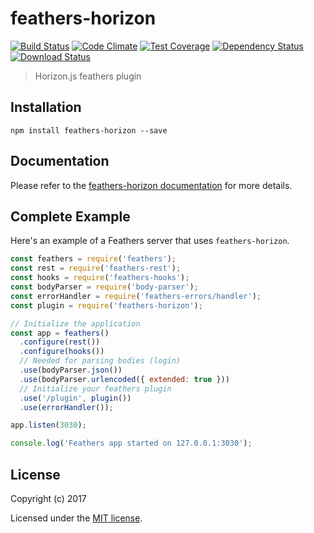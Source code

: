# feathers-horizon

[![Build Status](https://travis-ci.org/madwill/feathers-horizon.svg?branch=master)](https://travis-ci.org/madwill/feathers-horizon)
[![Code Climate](https://codeclimate.com/github/https://github.com/madwill/horizon-feathers-plugin.git/badges/gpa.svg)](https://codeclimate.com/github/https://github.com/madwill/horizon-feathers-plugin.git)
[![Test Coverage](https://codeclimate.com/github/https://github.com/madwill/horizon-feathers-plugin.git/badges/coverage.svg)](https://codeclimate.com/github/https://github.com/madwill/horizon-feathers-plugin.git/coverage)
[![Dependency Status](https://img.shields.io/david/https://github.com/madwill/horizon-feathers-plugin.git.svg?style=flat-square)](https://david-dm.org/https://github.com/madwill/horizon-feathers-plugin.git)
[![Download Status](https://img.shields.io/npm/dm/feathers-horizon.svg?style=flat-square)](https://www.npmjs.com/package/feathers-horizon)

> Horizon.js feathers plugin

## Installation

```
npm install feathers-horizon --save
```

## Documentation

Please refer to the [feathers-horizon documentation](http://docs.feathersjs.com/) for more details.

## Complete Example

Here's an example of a Feathers server that uses `feathers-horizon`. 

```js
const feathers = require('feathers');
const rest = require('feathers-rest');
const hooks = require('feathers-hooks');
const bodyParser = require('body-parser');
const errorHandler = require('feathers-errors/handler');
const plugin = require('feathers-horizon');

// Initialize the application
const app = feathers()
  .configure(rest())
  .configure(hooks())
  // Needed for parsing bodies (login)
  .use(bodyParser.json())
  .use(bodyParser.urlencoded({ extended: true }))
  // Initialize your feathers plugin
  .use('/plugin', plugin())
  .use(errorHandler());

app.listen(3030);

console.log('Feathers app started on 127.0.0.1:3030');
```

## License

Copyright (c) 2017

Licensed under the [MIT license](LICENSE).
